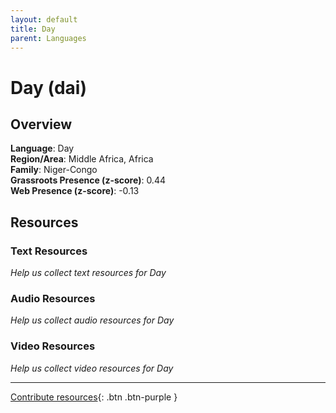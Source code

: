```yaml
---
layout: default
title: Day
parent: Languages
---
```


# Day (dai)

## Overview

**Language**: Day  
**Region/Area**: Middle Africa, Africa  
**Family**: Niger-Congo  
**Grassroots Presence (z-score)**: 0.44  
**Web Presence (z-score)**: -0.13  

## Resources

### Text Resources
*Help us collect text resources for Day*

### Audio Resources
*Help us collect audio resources for Day*

### Video Resources
*Help us collect video resources for Day*

---

[Contribute resources](https://forms.office.com/e/1SfLJx3u1r){: .btn .btn-purple }
